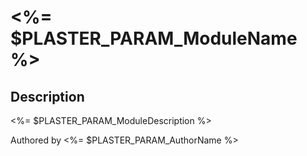 ﻿# <%= $PLASTER_PARAM_ModuleName %>

## Description

<%= $PLASTER_PARAM_ModuleDescription %>

Authored by <%= $PLASTER_PARAM_AuthorName %>